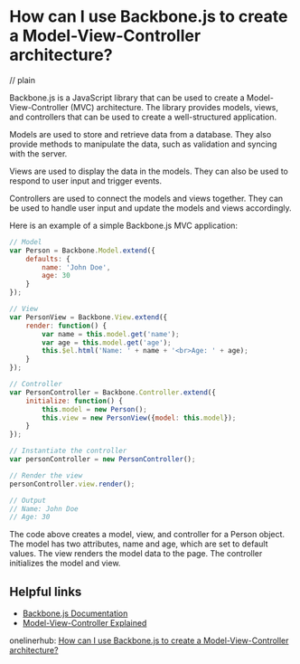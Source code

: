 # How can I use Backbone.js to create a Model-View-Controller architecture?
// plain

Backbone.js is a JavaScript library that can be used to create a Model-View-Controller (MVC) architecture. The library provides models, views, and controllers that can be used to create a well-structured application.

Models are used to store and retrieve data from a database. They also provide methods to manipulate the data, such as validation and syncing with the server.

Views are used to display the data in the models. They can also be used to respond to user input and trigger events.

Controllers are used to connect the models and views together. They can be used to handle user input and update the models and views accordingly.

Here is an example of a simple Backbone.js MVC application:

```javascript
// Model
var Person = Backbone.Model.extend({
    defaults: {
        name: 'John Doe',
        age: 30
    }
});

// View
var PersonView = Backbone.View.extend({
    render: function() {
        var name = this.model.get('name');
        var age = this.model.get('age');
        this.$el.html('Name: ' + name + '<br>Age: ' + age);
    }
});

// Controller
var PersonController = Backbone.Controller.extend({
    initialize: function() {
        this.model = new Person();
        this.view = new PersonView({model: this.model});
    }
});

// Instantiate the controller
var personController = new PersonController();

// Render the view
personController.view.render();

// Output
// Name: John Doe
// Age: 30
```

The code above creates a model, view, and controller for a Person object. The model has two attributes, name and age, which are set to default values. The view renders the model data to the page. The controller initializes the model and view.

## Helpful links
- [Backbone.js Documentation](http://backbonejs.org/)
- [Model-View-Controller Explained](https://en.wikipedia.org/wiki/Model%E2%80%93view%E2%80%93controller)

onelinerhub: [How can I use Backbone.js to create a Model-View-Controller architecture?](https://onelinerhub.com/backbone.js/how-can-i-use-backbone-js-to-create-a-model-view-controller-architecture)
